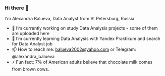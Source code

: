### Hi there 👋

I'm Alexandra Balueva, Data Analyst from St Petersburg, Russia


- 🔭 I’m currently working on study Data Analysis projects - some of them are uploaded here
- 🌱 I’m currently learning Data Analysis with Yandex Praktikum and search for Data Analyst job
- 📫 How to reach me: balueva2002@yahoo.com or Telegram: @alexandra_balueva
- ⚡ Fun fact: 7% of American adults believe that chocolate milk comes from brown cows.

